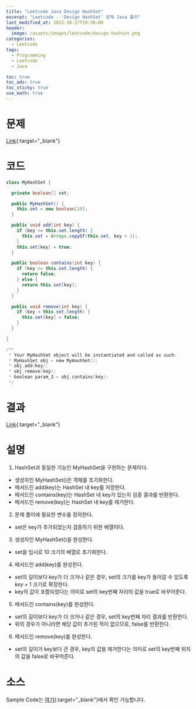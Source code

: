 ```yaml
---
title: "Leetcode Java Design HashSet"
excerpt: "Leetcode - 'Design HashSet' 문제 Java 풀이"
last_modified_at: 2022-10-27T19:30:00
header:
  image: /assets/images/leetcode/design-hashset.png
categories:
  - Leetcode
tags:
  - Programming
  - Leetcode
  - Java

toc: true
toc_ads: true
toc_sticky: true
use_math: true
---
```

# 문제
[Link](https://leetcode.com/problems/design-hashset){:target="_blank"}

# 코드
```java
class MyHashSet {

  private boolean[] set;

  public MyHashSet() {
    this.set = new boolean[10];
  }

  public void add(int key) {
    if (key >= this.set.length) {
      this.set = Arrays.copyOf(this.set, key + 1);
    }
    this.set[key] = true;
  }

  public boolean contains(int key) {
    if (key >= this.set.length) {
      return false;
    } else {
      return this.set[key];
    }
  }

  public void remove(int key) {
    if (key < this.set.length) {
      this.set[key] = false;
    }
  }

}

/**
 * Your MyHashSet object will be instantiated and called as such:
 * MyHashSet obj = new MyHashSet();
 * obj.add(key);
 * obj.remove(key);
 * boolean param_3 = obj.contains(key);
 */
```

# 결과
[Link](https://leetcode.com/submissions/detail/831982910/){:target="_blank"}

# 설명
1. HashSet과 동일한 기능인 MyHashSet을 구현하는 문제이다.
- 생성자인 MyHashSet()은 객체를 초기화한다.
- 메서드인 add(key)는 HashSet 내 key를 저장한다.
- 메서드인 contains(key)는 HashSet 내 key가 있는지 검증 결과를 반환한다.
- 메서드인 remove(key)는 HashSet 내 key를 제거한다.

2. 문제 풀이에 필요한 변수를 정의한다.
- set은 key가 추가되었는지 검증하기 위한 배열이다.

3. 생성자인 MyHashSet()을 완성한다.
- set을 임시로 10 크기의 배열로 초기화한다.

4. 메서드인 add(key)를 완성한다.
- set의 길이보다 key가 더 크거나 같은 경우, set의 크기를 key가 들어갈 수 있도록 $key + 1$ 크기로 확장한다.
- key의 값이 포함되었다는 의미로 set의 key번째 자리의 값을 true로 바꾸어준다.

5. 메서드인 contains(key)를 완성한다.
- set의 길이보다 key가 더 크거나 같은 경우, set의 key번째 자리 결과를 반환한다.
- 위의 경우가 아니라면 해당 값이 추가된 적이 없으므로, false를 반환한다.

6. 메서드인 remove(key)를 완성한다.
- set의 길이가 key보다 큰 경우, key의 값을 제거한다는 의미로 set의 key번째 위치의 값을 false로 바꾸어준다.

# 소스
Sample Code는 [여기](https://github.com/GracefulSoul/leetcode/blob/master/src/main/java/gracefulsoul/problems/DesignHashSet.java){:target="_blank"}에서 확인 가능합니다.